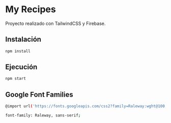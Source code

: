 # My Recipes

Proyecto realizado con TailwindCSS y Firebase.

## Instalación

```bash
npm install
```

## Ejecución

```bash
npm start
```

## Google Font Families

```bash
@import url('https://fonts.googleapis.com/css2?family=Raleway:wght@100;200;300;400;500;600;700;800&display=swap');

font-family: Raleway, sans-serif;
```
